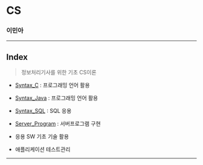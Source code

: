 # CS

### 이민아 



---

## Index

> 정보처리기사를 위한 기초 CS이론



- [Syntax_C](https://github.com/ma0723/Min_CS/blob/master/Syntax_C.md) : 프로그래밍 언어 활용

- [Syntax_Java](https://github.com/ma0723/Min_CS/blob/master/Server_Program.md) : 프로그래밍 언어 활용

- [Syntax_SQL](https://github.com/ma0723/Min_CS/blob/master/Syntax_SQL.md) : SQL 응용

- [Server_Program](https://github.com/ma0723/Min_CS/blob/master/Server_Program.md) : 서버프로그램 구현

- 응용 SW 기초 기술 활용

- 애플리케이션 테스트관리

  

---

